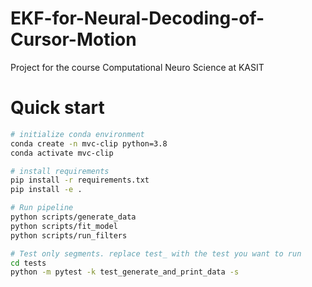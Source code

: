 # EKF-for-Neural-Decoding-of-Cursor-Motion
Project for the course Computational Neuro Science at KASIT


# Quick start
```bash
# initialize conda environment
conda create -n mvc-clip python=3.8
conda activate mvc-clip

# install requirements
pip install -r requirements.txt
pip install -e .

# Run pipeline
python scripts/generate_data
python scripts/fit_model
python scripts/run_filters

# Test only segments. replace test_ with the test you want to run
cd tests
python -m pytest -k test_generate_and_print_data -s
```
